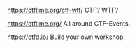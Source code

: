 https://ctftime.org/ctf-wtf/
CTF? WTF?

https://ctftime.org/
All around CTF-Events.

https://ctfd.io/
Build your own workshop.
